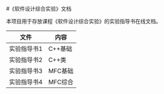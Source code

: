 #《软件设计综合实验》文档

本项目用于存放课程《软件设计综合实验》的实验指导书在线文档。

|文件      |内容   |
|----------|------|
|实验指导书1|C++基础|
|实验指导书2|C++类  |
|实验指导书3|MFC基础|
|实验指导书4|MFC综合|
